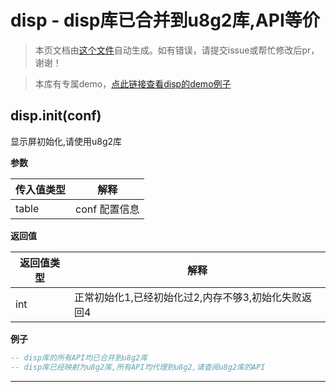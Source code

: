 # disp - disp库已合并到u8g2库,API等价

> 本页文档由[这个文件](https://gitee.com/openLuat/LuatOS/tree/master/luat/packages/u8g2/luat_lib_disp.c)自动生成。如有错误，请提交issue或帮忙修改后pr，谢谢！

> 本库有专属demo，[点此链接查看disp的demo例子](https://gitee.com/openLuat/LuatOS/tree/master/demo/u8g2)

## disp.init(conf)

显示屏初始化,请使用u8g2库

**参数**

|传入值类型|解释|
|-|-|
|table|conf 配置信息|

**返回值**

|返回值类型|解释|
|-|-|
|int|正常初始化1,已经初始化过2,内存不够3,初始化失败返回4|

**例子**

```lua
-- disp库的所有API均已合并到u8g2库
-- disp库已经映射为u8g2库,所有API均代理到u8g2,请查阅u8g2库的API

```

---

